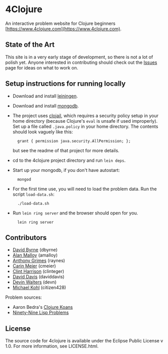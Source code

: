 # 4Clojure

An interactive problem website for Clojure beginners
[https://www.4clojure.com](https://www.4clojure.com).

## State of the Art

This site is in a very early stage of development, so there is not a
lot of polish yet. Anyone interested in contributing should check out
the [Issues](https://github.com/dbyrne/4clojure/issues) page for ideas
on what to work on.

## Setup instructions for running locally

* Download and install [leiningen](https://github.com/technomancy/leiningen).
* Download and install [mongodb](http://www.mongodb.org/).
* The project uses
[clojail](https://github.com/cognitivedissonance/clojail), which
requires a security policy setup in your home directory (because
Clojure's `eval` is unsafe if used improperly).  Set up a file called
`.java.policy` in your home directory.  The contents should look
vaguely like this:

        grant { permission java.security.AllPermission; };

    but see the readme of that project for more details.

* cd to the 4clojure project directory and run `lein deps`.
* Start up your mongodb, if you don't have autostart:

        mongod
* For the first time use, you will need to load the problem data. Run the script `load-data.sh`:

        ./load-data.sh
* Run `lein ring server` and the browser should open for you.

        lein ring server

## Contributors

 * [David Byrne](https://github.com/dbyrne) (dbyrne)
 * [Alan Malloy](https://github.com/amalloy) (amalloy)
 * [Anthony Grimes](https://github.com/Raynes) (raynes)
 * [Carin Meier](https://github.com/gigasquid) (cmeier)
 * [Clint Harrison](https://github.com/Clinteger) (clinteger)
 * [David Davis](https://github.com/daviddavis) (daviddavis)
 * [Devin Walters](https://github.com/devn) (devn)
 * [Michael Kohl](https://github.com/citizen428) (citizen428)

Problem sources:

 * Aaron Bedra's [Clojure Koans](https://github.com/functional-koans/clojure-koans)
 * [Ninety-Nine Lisp Problems](http://www.ic.unicamp.br/~meidanis/courses/mc336/2006s2/funcional/L-99_Ninety-Nine_Lisp_Problems.html)

## License

The source code for 4clojure is available under the Eclipse Public License v 1.0.  For more information, see LICENSE.html.
